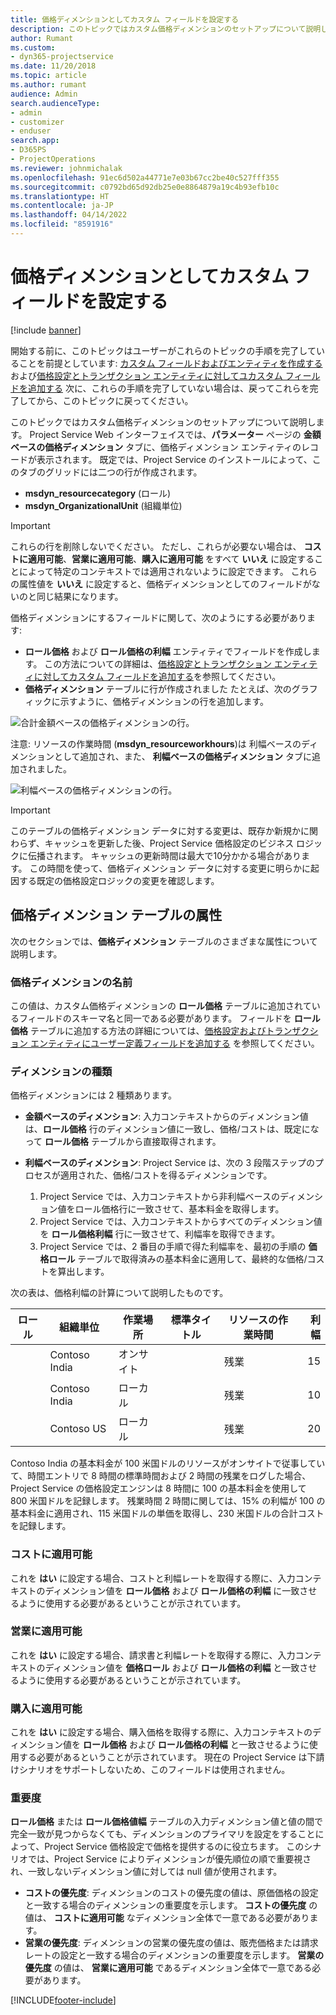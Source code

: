```yaml
---
title: 価格ディメンションとしてカスタム フィールドを設定する
description: このトピックではカスタム価格ディメンションのセットアップについて説明します。
author: Rumant
ms.custom:
- dyn365-projectservice
ms.date: 11/20/2018
ms.topic: article
ms.author: rumant
audience: Admin
search.audienceType:
- admin
- customizer
- enduser
search.app:
- D365PS
- ProjectOperations
ms.reviewer: johnmichalak
ms.openlocfilehash: 91ec6d502a44771e7e03b67cc2be40c527fff355
ms.sourcegitcommit: c0792bd65d92db25e0e8864879a19c4b93efb10c
ms.translationtype: HT
ms.contentlocale: ja-JP
ms.lasthandoff: 04/14/2022
ms.locfileid: "8591916"
---
```

# <a name="setting-up-custom-fields-as-pricing-dimensions"></a>価格ディメンションとしてカスタム フィールドを設定する 

[!include [banner](../includes/psa-now-project-operations.md)]

開始する前に、このトピックはユーザーがこれらのトピックの手順を完了していることを前提としています: [カスタム フィールドおよびエンティティを作成する](create-custom-fields-entities.md) および[価格設定とトランザクション エンティティに対してユカスタム フィールドを追加する](field-references.md) 次に、これらの手順を完了していない場合は、戻ってこれらを完了してから、このトピックに戻ってください。 

このトピックではカスタム価格ディメンションのセットアップについて説明します。 Project Service Web インターフェイスでは、**パラメーター** ページの **金額ベースの価格ディメンション** タブに、価格ディメンション エンティティのレコードが表示されます。 既定では、Project Service のインストールによって、このタブのグリッドには二つの行が作成されます。

- **msdyn_resourcecategory** (ロール)
- **msdyn_OrganizationalUnit** (組織単位)

> [!IMPORTANT]
> これらの行を削除しないでください。 ただし、これらが必要ない場合は、 **コストに適用可能**、**営業に適用可能**、**購入に適用可能** をすべて **いいえ** に設定することによって特定のコンテキストでは適用されないように設定できます。 これらの属性値を **いいえ** に設定すると、価格ディメンションとしてのフィールドがないのと同じ結果になります。

価格ディメンションにするフィールドに関して、次のようにする必要があります:

- **ロール価格** および **ロール価格の利幅** エンティティでフィールドを作成します。 この方法についての詳細は、[価格設定とトランザクション エンティティに対してカスタム フィールドを追加する](field-references.md)を参照してください。
- **価格ディメンション** テーブルに行が作成されました たとえば、次のグラフィックに示すように、価格ディメンションの行を追加します。 

![合計金額ベースの価格ディメンションの行。](media/Amt-based-PD.png)

注意: リソースの作業時間 (**msdyn_resourceworkhours**)は 利幅ベースのディメンションとして追加され、また、 **利幅ベースの価格ディメンション** タブに追加されました。

![利幅ベースの価格ディメンションの行。](media/Markup-based-PD.png)

> [!IMPORTANT]
> このテーブルの価格ディメンション データに対する変更は、既存か新規かに関わらず、キャッシュを更新した後、Project Service 価格設定のビジネス ロジックに伝播されます。 キャッシュの更新時間は最大で10分かかる場合があります。 この時間を使って、価格ディメンション データに対する変更に明らかに起因する既定の価格設定ロジックの変更を確認します。


## <a name="attributes-of-the-pricing-dimensions-table"></a>価格ディメンション テーブルの属性
次のセクションでは、**価格ディメンション** テーブルのさまざまな属性について説明します。

### <a name="pricing-dimension-name"></a>価格ディメンションの名前
この値は、カスタム価格ディメンションの **ロール価格** テーブルに追加されているフィールドのスキーマ名と同一である必要があります。 フィールドを **ロール価格** テーブルに追加する方法の詳細については、[価格設定およびトランザクション エンティティにユーザー定義フィールドを追加する](field-references.md) を参照してください。

### <a name="type-of-dimension"></a>ディメンションの種類
価格ディメンションには 2 種類あります。
  
  - **金額ベースのディメンション**: 入力コンテキストからのディメンション値は、**ロール価格** 行のディメンション値に一致し、価格/コストは、既定になって **ロール価格** テーブルから直接取得されます。
  - **利幅ベースのディメンション**: Project Service は、次の 3 段階ステップのプロセスが適用された、価格/コストを得るディメンションです。
 
    1. Project Service では、入力コンテキストから非利幅ベースのディメンション値をロール価格行に一致させて、基本料金を取得します。
    2. Project Service では、入力コンテキストからすべてのディメンション値を **ロール価格利幅** 行に一致させて、利幅率を取得できます。
    3. Project Service では、2 番目の手順で得た利幅率を、最初の手順の **価格ロール** テーブルで取得済みの基本料金に適用して、最終的な価格/コストを算出します。
   
   次の表は、価格利幅の計算について説明したものです。
  
| ロール        | 組織単位    |作業場所      |標準タイトル      |リソースの作業時間      |  利幅|
| ------------|-------------|-------------------|--------------------|-------------------------|--------:|
|             | Contoso India|オンサイト            |                    |残業                 |15     |
|             | Contoso India|ローカル             |                    |残業                 |10     |
|             | Contoso US   |ローカル             |                    |残業                 |20     |


Contoso India の基本料金が 100 米国ドルのリソースがオンサイトで従事していて、時間エントリで 8 時間の標準時間および 2 時間の残業をログした場合、Project Service の価格設定エンジンは 8 時間に 100 の基本料金を使用して 800 米国ドルを記録します。 残業時間 2 時間に関しては、15% の利幅が 100 の基本料金に適用され、115 米国ドルの単価を取得し、230 米国ドルの合計コストを記録します。

### <a name="applicable-to-cost"></a>コストに適用可能 
これを **はい** に設定する場合、コストと利幅レートを取得する際に、入力コンテキストのディメンション値を **ロール価格** および **ロール価格の利幅** に一致させるように使用する必要があるということが示されています。

### <a name="applicable-to-sales"></a>営業に適用可能
これを **はい** に設定する場合、請求書と利幅レートを取得する際に、入力コンテキストのディメンション値を **価格ロール** および **ロール価格の利幅** と一致させるように使用する必要があるということが示されています。

### <a name="applicable-to-purchase"></a>購入に適用可能
これを **はい** に設定する場合、購入価格を取得する際に、入力コンテキストのディメンション値を **ロール価格** および **ロール価格の利幅** と一致させるように使用する必要があるということが示されています。 現在の Project Service は下請けシナリオをサポートしないため、このフィールドは使用されません。 

### <a name="priority"></a>重要度
**ロール価格** または **ロール価格値幅** テーブルの入力ディメンション値と値の間で完全一致が見つからなくても、ディメンションのプライマリを設定をすることによって、Project Service 価格設定で価格を提供するのに役立ちます。 このシナリオでは、Project Service によりディメンションが優先順位の順で重要視され、一致しないディメンション値に対しては null 値が使用されます。

- **コストの優先度**: ディメンションのコストの優先度の値は、原価価格の設定と一致する場合のディメンションの重要度を示します。 **コストの優先度** の値は、 **コストに適用可能** なディメンション全体で一意である必要があります。
- **営業の優先度**: ディメンションの営業の優先度の値は、販売価格または請求レートの設定と一致する場合のディメンションの重要度を示します。 **営業の優先度** の値は、 **営業に適用可能** であるディメンション全体で一意である必要があります。


[!INCLUDE[footer-include](../includes/footer-banner.md)]
